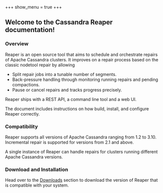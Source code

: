 +++
show_menu = true
+++

## Welcome to the Cassandra Reaper documentation!

### Overview

Reaper is an open source tool that aims to schedule and orchestrate repairs of Apache Cassandra clusters. It improves on a repair process based on the classic nodetool repair by allowing

* Split repair jobs into a tunable number of segments.
* Back-pressure handling through monitoring running repairs and pending compactions.
* Pause or cancel repairs and tracks progress precisely.

Reaper ships with a REST API, a command line tool and a web UI.

The document includes instructions on how build, install, and configure Reaper correctly.


### Compatibility

Reaper supports all versions of Apache Cassandra ranging from 1.2 to 3.10. Incremental repair is supported for versions from 2.1 and above.

A single instance of Reaper can handle repairs for clusters running different Apache Cassandra versions.

### Download and Installation

Head over to the [Downloads](download) section to download the version of Reaper that is compatible with your system.
